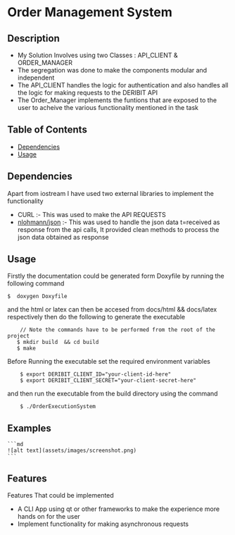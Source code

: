 # Order Management System

## Description
- My Solution Involves using two Classes : API_CLIENT & ORDER_MANAGER
- The segregation was done to make the components modular and independent 
- The API_CLIENT handles the logic for authentication and also handles all the logic for making requests to the DERIBIT API
- The Order_Manager implements the funtions that are exposed to the user to acheive the various functionality mentioned in the task

## Table of Contents
- [Dependencies](#dependencies)
- [Usage](#usage)

## Dependencies

Apart from iostream I have used two external libraries to implement the functionality
- CURL :- This was used to make the API REQUESTS 
- [nlohmann/json](#https://github.com/nlohmann/json) :- This was used to handle the json data t=received as response from the api calls, It provided clean methods to process the json data obtained as response

## Usage

Firstly the documentation could be generated form Doxyfile by running the following command
```
$  doxygen Doxyfile
```
and the html or latex can then be accesed from docs/html && docs/latex respectively
then do the following to generate the executable

```
    // Note the commands have to be performed from the root of the project
   $ mkdir build  && cd build
   $ make
```
Before Running the executable set the required environment variables
```
    $ export DERIBIT_CLIENT_ID="your-client-id-here"
    $ export DERIBIT_CLIENT_SECRET="your-client-secret-here"
```
and then run the executable from the build directory using the command 
```
    $ ./OrderExecutionSystem
```
## Examples

    ```md
    ![alt text](assets/images/screenshot.png)
    ```

## Features

Features That could be implemented
- A CLI App using qt or other frameworks to make the experience more hands on for the user 
- Implement functionality for making asynchronous requests